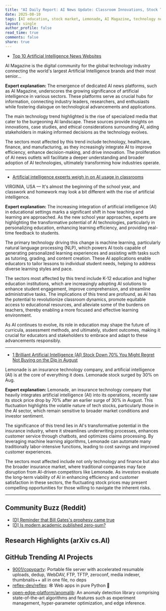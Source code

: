 ```yaml
---
title: "AI Daily Report: AI News Update: Classroom Innovations, Stock Trends, and Leading AI Communities (2025-08-10)"
date: 2025-08-10
tags: [AI education, stock market, Lemonade, AI Magazine, technology news, classroom technology, investor insights]
layout: single
author_profile: false
read_time: true
comments: false
share: true
---
```

- [Top 10 Artificial Intelligence News Websites](https://aimagazine.com/technology/top-10-artificial-intelligence-news-websites)

AI Magazine is the digital community for the global technology industry connecting the world's largest Artificial Intelligence brands and their most senior...

**Expert explanation:**
The emergence of dedicated AI news platforms, such as AI Magazine, underscores the growing significance of artificial intelligence in various sectors. These platforms serve as crucial hubs for information, connecting industry leaders, researchers, and enthusiasts while fostering dialogue on technological advancements and applications.

The main technology trend highlighted is the rise of specialized media that cater to the burgeoning AI landscape. These sources provide insights on innovations, case studies, and ethical considerations surrounding AI, aiding stakeholders in making informed decisions as the technology evolves.

The sectors most affected by this trend include technology, healthcare, finance, and manufacturing, as they increasingly integrate AI to improve efficiency, enhance decision-making, and drive innovation. The proliferation of AI news outlets will facilitate a deeper understanding and broader adoption of AI technologies, ultimately transforming how industries operate.

---
- [Artificial intelligence experts weigh in on AI usage in classrooms](https://www.13newsnow.com/article/news/education/artificial-intelligence-experts-weigh-in-on-ai-usage-in-classrooms/291-ff8f0400-fe49-4289-812d-edb2490c12a7)

VIRGINIA, USA — It's almost the beginning of the school year, and classwork and homework may look a bit different with the rise of artificial intelligence.

**Expert explanation:**
The increasing integration of artificial intelligence (AI) in educational settings marks a significant shift in how teaching and learning are approached. As the new school year approaches, experts are highlighting the transformative potential of AI technologies, particularly in personalizing education, enhancing learning efficiency, and providing real-time feedback to students.

The primary technology driving this change is machine learning, particularly natural language processing (NLP), which powers AI tools capable of generating personalized learning experiences and assisting with tasks such as tutoring, grading, and content creation. These AI applications enable educators to tailor lessons to individual student needs, helping to address diverse learning styles and pace.

The sectors most affected by this trend include K-12 education and higher education institutions, which are increasingly adopting AI solutions to enhance student engagement, improve comprehension, and streamline administrative tasks. The implications of this trend are profound, as AI has the potential to revolutionize classroom dynamics, promote equitable access to educational resources, and alleviate some of the burdens on teachers, thereby enabling a more focused and effective learning environment. 

As AI continues to evolve, its role in education may shape the future of curricula, assessment methods, and ultimately, student outcomes, making it crucial for educators and stakeholders to embrace and adapt to these advancements responsibly.

---
- [1 Brilliant Artificial Intelligence (AI) Stock Down 70% You Might Regret Not Buying on the Dip in August](https://www.aol.com/1-brilliant-artificial-intelligence-ai-080700755.html)

Lemonade is an insurance technology company, and artificial intelligence (AI) is at the core of everything it does. Lemonade stock surged by 30% on Aug.

**Expert explanation:**
Lemonade, an insurance technology company that heavily integrates artificial intelligence (AI) into its operations, recently saw its stock price drop by 70% after an earlier surge of 30% in August. This fluctuation highlights the volatile nature of tech stocks, particularly those in the AI sector, which remain sensitive to broader market conditions and investor sentiment.

The significance of this trend lies in AI's transformative potential in the insurance industry, where it streamlines underwriting processes, enhances customer service through chatbots, and optimizes claims processing. By leveraging machine learning algorithms, Lemonade can automate many traditionally labor-intensive functions, leading to cost savings and improved customer experiences.

The sectors most affected include not only technology and finance but also the broader insurance market, where traditional companies may face disruption from AI-driven competitors like Lemonade. As investors evaluate the long-term viability of AI in enhancing efficiency and customer satisfaction in these sectors, the fluctuating stock prices may present compelling opportunities for those willing to navigate the inherent risks.

---

## Community Buzz (Reddit)
- [[D] Reminder that Bill Gates's prophesy came true](https://www.reddit.com/r/MachineLearning/comments/1mm5oqm/d_reminder_that_bill_gatess_prophesy_came_true/)
- [[D] Is modern academic published zero-sum?](https://www.reddit.com/r/MachineLearning/comments/1miq2y4/d_is_modern_academic_published_zerosum/)

## Research Highlights (arXiv cs.AI)


## GitHub Trending AI Projects
- [9001/copyparty](9001/copyparty): Portable file server with accelerated resumable uploads, dedup, WebDAV, FTP, TFTP, zeroconf, media indexer, thumbnails++ all in one file, no deps
- [reflex-dev/reflex](reflex-dev/reflex): 🕸️ Web apps in pure Python 🐍
- [open-edge-platform/anomalib](open-edge-platform/anomalib): An anomaly detection library comprising state-of-the-art algorithms and features such as experiment management, hyper-parameter optimization, and edge inference.
